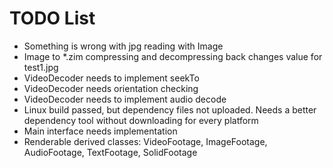 TODO List
=========

 - Something is wrong with jpg reading with Image
 - Image to *.zim compressing and decompressing back changes value for test1.jpg
 - VideoDecoder needs to implement seekTo 
 - VideoDecoder needs orientation checking
 - VideoDecoder needs to implement audio decode
 - Linux build passed, but dependency files not uploaded. 
Needs a better dependency tool without downloading for every platform
 - Main interface needs implementation
 - Renderable derived classes: VideoFootage, ImageFootage, AudioFootage, TextFootage, SolidFootage
